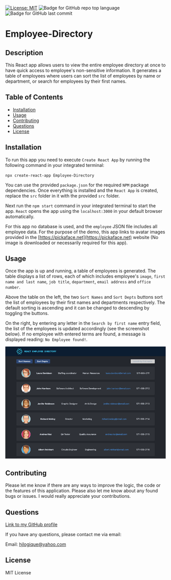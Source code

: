 [![License: MIT](https://img.shields.io/badge/License-MIT-yellow.svg)](https://opensource.org/licenses/MIT) ![Badge for GitHub repo top language](https://img.shields.io/github/languages/top/hjlogique/Employee-Directory?style=flat&logo=appveyor) ![Badge for GitHub last commit](https://img.shields.io/github/last-commit/hjlogique/Employee-Directory?style=flat&logo=appveyor)
  
# Employee-Directory

  ## Description 

  This React app allows users to view the entire employee directory at once to have quick access to employee's non-sensitive information. It generates a table of employees where users can sort the list of employees by name or department, or search for employees by their first names.
 
  ## Table of Contents
  * [Installation](#installation)
  * [Usage](#usage)
  * [Contributing](#contributing)
  * [Questions](#questions)
  * [License](#license)
  
  ## Installation

   To run this app you need to execute `Create React App` by running the following command in your integrated terminal:

   `npx create-react-app Employee-Directory`

   You can use the provided `package.json` for the required `NPM` package dependencies. Once everything is installed and the `React App` is created, replace the `src` folder in it with the provided `src` folder. 
   
   Next run the `npm start` command in your integrated terminal to start the app. `React` opens the app using the `localhost:3000` in your default browser automatically. 

   For this app no database is used, and the `employee` JSON file includes all employee data. For the purpose of the demo, this app links to avatar images provided in the [https://pickaface.net](https://pickaface.net) website (No image is downloaded or necessarily required for this app).

   
  ## Usage 
   
   Once the app is up and running, a table of employees is generated. The table displays a list of rows, each of which includes employee's `image`, `first name and last name`, `job title`, `department`, `email address` and `office number`.

   Above the table on the left, the two `Sort Names` and `Sort Depts` buttons sort the list of employees by their first names and departments respectively. The default sorting is ascending and it can be changed to descending by toggling the buttons.
   
   On the right, by entering any letter in the `Search by first name` entry field, the list of the employees is updated accordingly (see the screenshot below). If no employee with entered terms are found, a message is displayed reading: `No Employee found!`.
   
  ![image 1](/screenshots/img1.png)

  ## Contributing
  
  Please let me know if there are any ways to improve the logic, the code or the features of this application. Please also let me know about any found bugs or issues. I would really appreciate your contributions.
  
  ## Questions
  
  [Link to my GitHub profile](https://github.com/hjlogique)

  If you have any questions, please contact me via email:
  
  Email: hjlogique@yahoo.com
  
  ## License
  
  MIT License
